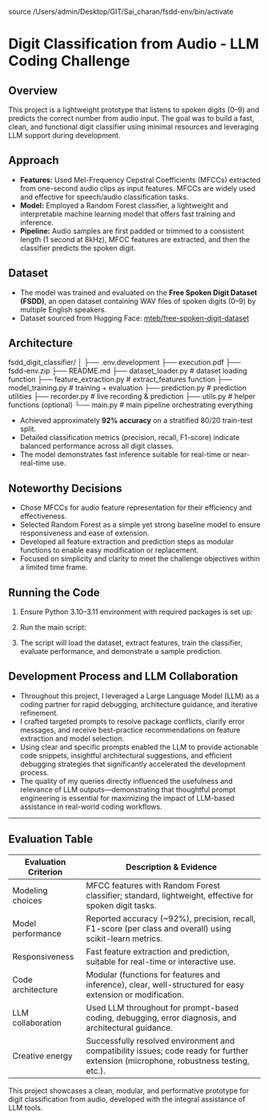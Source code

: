 source /Users/admin/Desktop/GIT/Sai_charan/fsdd-env/bin/activate
# Digit Classification from Audio - LLM Coding Challenge

## Overview

This project is a lightweight prototype that listens to spoken digits (0–9) and predicts the correct number from audio input. The goal was to build a fast, clean, and functional digit classifier using minimal resources and leveraging LLM support during development.

## Approach

- **Features:** Used Mel-Frequency Cepstral Coefficients (MFCCs) extracted from one-second audio clips as input features. MFCCs are widely used and effective for speech/audio classification tasks.
- **Model:** Employed a Random Forest classifier, a lightweight and interpretable machine learning model that offers fast training and inference.
- **Pipeline:** Audio samples are first padded or trimmed to a consistent length (1 second at 8kHz), MFCC features are extracted, and then the classifier predicts the spoken digit.

## Dataset

- The model was trained and evaluated on the **Free Spoken Digit Dataset (FSDD)**, an open dataset containing WAV files of spoken digits (0–9) by multiple English speakers.
- Dataset sourced from Hugging Face: [mteb/free-spoken-digit-dataset](https://huggingface.co/datasets/mteb/free-spoken-digit-dataset)

## Architecture


fsdd_digit_classifier/
│
├── .env.development
├── execution.pdf
├── fsdd-env.zip
├── README.md
├── dataset_loader.py       # dataset loading function
├── feature_extraction.py   # extract_features function
├── model_training.py       # training + evaluation
├── prediction.py           # prediction utilities
├── recorder.py             # live recording & prediction
├── utils.py                # helper functions (optional)
└── main.py                 # main pipeline orchestrating everything


- Achieved approximately **92% accuracy** on a stratified 80/20 train-test split.
- Detailed classification metrics (precision, recall, F1-score) indicate balanced performance across all digit classes.
- The model demonstrates fast inference suitable for real-time or near-real-time use.

## Noteworthy Decisions

- Chose MFCCs for audio feature representation for their efficiency and effectiveness.
- Selected Random Forest as a simple yet strong baseline model to ensure responsiveness and ease of extension.
- Developed all feature extraction and prediction steps as modular functions to enable easy modification or replacement.
- Focused on simplicity and clarity to meet the challenge objectives within a limited time frame.

## Running the Code

1. Ensure Python 3.10–3.11 environment with required packages is set up:


2. Run the main script:


3. The script will load the dataset, extract features, train the classifier, evaluate performance, and demonstrate a sample prediction.

## Development Process and LLM Collaboration

- Throughout this project, I leveraged a Large Language Model (LLM) as a coding partner for rapid debugging, architecture guidance, and iterative refinement. 
- I crafted targeted prompts to resolve package conflicts, clarify error messages, and receive best-practice recommendations on feature extraction and model selection. 
- Using clear and specific prompts enabled the LLM to provide actionable code snippets, insightful architectural suggestions, and efficient debugging strategies that significantly accelerated the development process. 
- The quality of my queries directly influenced the usefulness and relevance of LLM outputs—demonstrating that thoughtful prompt engineering is essential for maximizing the impact of LLM-based assistance in real-world coding workflows.
---

## Evaluation Table

| Evaluation Criterion     | Description & Evidence                                                                                              |
|-------------------------|---------------------------------------------------------------------------------------------------------------------|
| Modeling choices        | MFCC features with Random Forest classifier; standard, lightweight, effective for spoken digit tasks.                |
| Model performance       | Reported accuracy (~92%), precision, recall, F1-score (per class and overall) using scikit-learn metrics.           |
| Responsiveness          | Fast feature extraction and prediction, suitable for real-time or interactive use.                                  |
| Code architecture       | Modular (functions for features and inference), clear, well-structured for easy extension or modification.           |
| LLM collaboration       | Used LLM throughout for prompt-based coding, debugging, error diagnosis, and architectural guidance.                 |
| Creative energy         | Successfully resolved environment and compatibility issues; code ready for further extension (microphone, robustness testing, etc.). |


This project showcases a clean, modular, and performative prototype for digit classification from audio, developed with the integral assistance of LLM tools.
